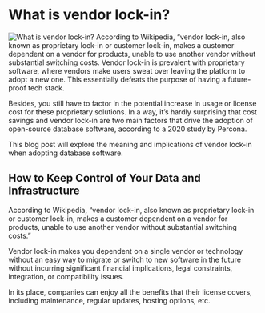 # What is vendor lock-in?

![](https://d27jswm5an3efw.cloudfront.net/app/uploads/2019/07/insert-image-html.jpg "What is vendor lock-in?")
According to Wikipedia, “vendor lock-in, also known as proprietary lock-in or customer lock-in, makes a customer dependent on a vendor for products, unable to use another vendor without substantial switching costs.
Vendor lock-in is prevalent with proprietary software, where vendors make users sweat over leaving the platform to adopt a new one. This essentially defeats the purpose of having a future-proof tech stack. 

Besides, you still have to factor in the potential increase in usage or license cost for these proprietary solutions. In a way, it’s hardly surprising that cost savings and vendor lock-in are two main factors that drive the adoption of open-source database software, according to a 2020 study by Percona.

This blog post will explore the meaning and implications of vendor lock-in when adopting database software.

## How to Keep Control of Your Data and Infrastructure

According to Wikipedia, “vendor lock-in, also known as proprietary lock-in or customer lock-in, makes a customer dependent on a vendor for products, unable to use another vendor without substantial switching costs.”

Vendor lock-in makes you dependent on a single vendor or technology without an easy way to migrate or switch to new software in the future without incurring significant financial implications, legal constraints, integration, or compatibility issues. 

In its place, companies can enjoy all the benefits that their license covers, including maintenance, regular updates, hosting options, etc.

